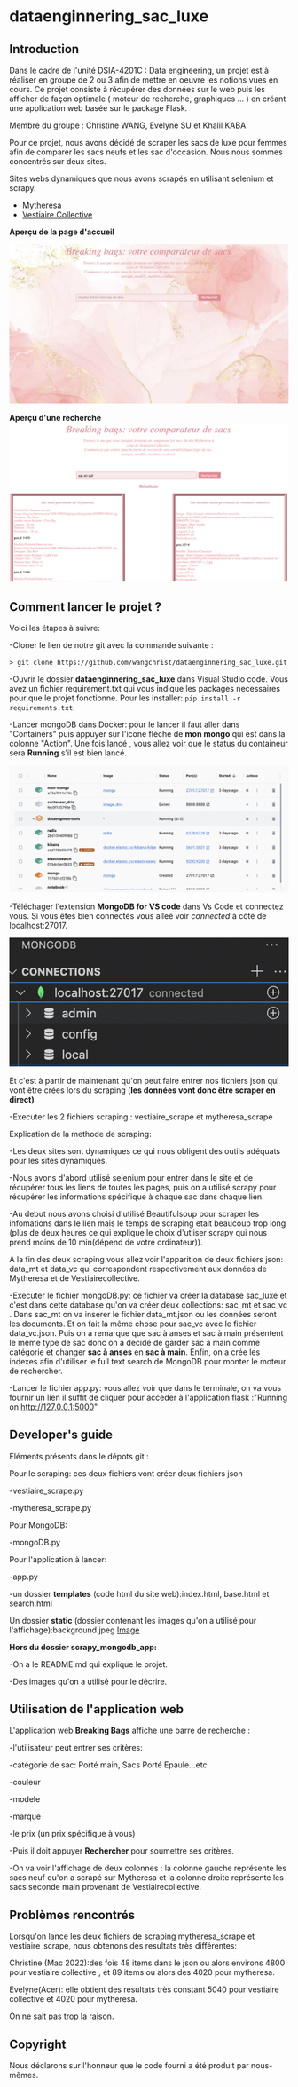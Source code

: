 # dataenginnering_sac_luxe

## Introduction

Dans le cadre de l'unité DSIA-4201C : Data engineering, un projet est à réaliser en groupe de 2 ou 3 afin de mettre en oeuvre les notions vues en cours. Ce projet consiste à récupérer des données sur le web puis les afficher de façon optimale ( moteur de recherche, graphiques ... ) en créant une application web basée sur le package Flask.

Membre du groupe : Christine WANG, Evelyne SU et Khalil KABA

Pour ce projet, nous avons décidé de scraper les sacs de luxe pour femmes afin de comparer les sacs neufs et les sac d'occasion. Nous nous sommes concentrés sur deux sites.

Sites webs dynamiques que nous avons scrapés en utilisant selenium et scrapy. 
- [Mytheresa](https://www.mytheresa.com/fr-fr/bags.html)
- [Vestiaire Collective](https://fr.vestiairecollective.com/sacs-femme/#gender=Femme%231)

**Aperçu de la page d'accueil**

![alt text](accueil.jpeg)

**Aperçu d'une recherche**
![alt text](recherche.png)



## Comment lancer le projet ?
Voici les étapes à suivre:

-Cloner le lien de notre git avec la commande suivante : 

 ```
> git clone https://github.com/wangchrist/dataenginnering_sac_luxe.git

```
-Ouvrir le dossier **dataenginnering_sac_luxe** dans Visual Studio code.
Vous avez un fichier requirement.txt qui vous indique les packages necessaires pour que le projet fonctionne.
Pour les installer: `pip install -r requirements.txt`.

-Lancer mongoDB dans Docker: pour le lancer il faut aller dans "Containers" puis appuyer sur l'icone flèche de **mon mongo**  qui est dans la colonne "Action".
Une fois lancé , vous allez voir que le status du containeur sera **Running** s'il est bien lancé.

![alt text](photo_docker.png)

-Téléchager l'extension **MongoDB for VS code** dans Vs Code et connectez vous. Si vous êtes bien connectés vous alleé voir _connected_ à côté de localhost:27017.

![alt text](connected.png)

Et c'est à partir de maintenant qu'on peut faire entrer nos fichiers json qui vont être crées lors du scraping (**les données vont donc être scraper en direct)**

-Executer les 2 fichiers scraping : vestiaire_scrape et mytheresa_scrape

Explication de la methode de scraping: 

-Les deux sites sont dynamiques ce qui nous obligent des outils adéquats pour les sites dynamiques.

-Nous avons d'abord utilisé selenium pour entrer dans le site et de récupérer tous les liens de toutes les pages, puis on a utilisé scrapy pour récupérer les informations spécifique à chaque sac dans chaque lien.

-Au debut nous avons choisi d'utilisé Beautifulsoup pour scraper les infomations dans le lien mais le temps de scraping etait beaucoup trop long (plus de deux heures ce qui explique le choix d'utliser scrapy qui nous prend moins de 10 min(dépend de votre ordinateur)).

A la fin des deux scraping vous allez voir l'apparition de deux fichiers json:  data_mt et data_vc qui correspondent respectivement aux données de Mytheresa et de Vestiairecollective.

-Executer le fichier mongoDB.py: ce fichier va créer la database sac_luxe et c'est dans cette database qu'on va créer deux collections: sac_mt et sac_vc .
Dans sac_mt on va inserer le fichier data_mt.json ou les données seront les documents. Et on fait la même chose pour sac_vc avec le fichier data_vc.json.
Puis on a remarque que sac à anses et sac à main présentent le même type de sac donc on a decidé de garder sac à main comme catégorie et changer **sac à anses** en **sac à main**.
Enfin, on a crée les indexes afin d'utiliser le full text search de MongoDB pour monter le moteur de rechercher.

-Lancer le fichier app.py:
vous allez voir que dans le terminale, on va vous fournir un lien il suffit de cliquer pour acceder à l'application flask :"Running on http://127.0.0.1:5000"





## Developer's guide

Eléments présents dans le dépots git :



Pour le scraping: ces deux fichiers vont créer deux fichiers json 

-vestiaire_scrape.py

-mytheresa_scrape.py


Pour MongoDB:

-mongoDB.py

Pour l'application à lancer:

-app.py

-un dossier **templates** (code html du site web):index.html, base.html et search.html

Un dossier **static** (dossier contenant les images qu'on a utilisé pour l'affichage):background.jpeg
[Image](https://www.istockphoto.com/fr/vectoriel/abstrait-rose-blush-fond-aquarelle-liquide-avec-des-lignes-dorées-des-points-et-gm1330963152-414239373)

**Hors du dossier scrapy_mongodb_app:**

-On a le README.md qui explique le projet.

-Des images qu'on a utilisé pour le décrire.


## Utilisation de l'application web

L'application web **Breaking Bags** affiche une barre de recherche :

-l'utilisateur peut entrer ses critères: 

-catégorie de sac: Porté main, Sacs Porté Epaule...etc

-couleur

-modele

-marque

-le prix (un prix spécifique à vous)

-Puis il doit appuyer **Rechercher** pour soumettre ses critères.

-On va voir l'affichage de deux colonnes : la colonne gauche représente les sacs neuf qu'on a scrapé sur Mytheresa et la colonne droite représente les sacs seconde main provenant de Vestiairecollective.

## Problèmes rencontrés

Lorsqu'on lance les deux fichiers de scraping mytheresa_scrape et vestiaire_scrape, nous obtenons des resultats très différentes:

Christine (Mac 2022):des fois 48 items dans le json ou alors environs 4800 pour vestiaire collective , et 89 items ou alors des 4020 pour mytheresa.

Evelyne(Acer): elle obtient des resultats très constant 5040 pour vestiaire collective et 4020 pour mytheresa.

On ne sait pas trop la raison.

## Copyright

Nous déclarons sur l'honneur que le code fourni a été produit par nous-mêmes.



